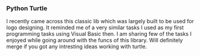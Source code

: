 ### Python Turtle
I recently came across this classic lib which was largely built to be used for logo designing.
It reminded me of a very similar tasks I used as my first programming tasks using Visual Basic then. I am sharing few of the tasks I enjoyed while going around with the funcs of this library. Will definitely merge if you got any intresting ideas working with turtle.